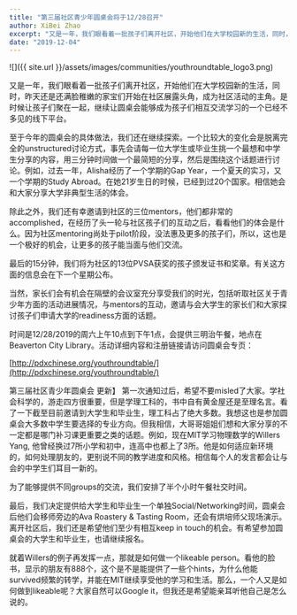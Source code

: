 ```yaml
---
title: "第三届社区青少年圆桌会将于12/28召开"
author: XiBei Zhao
excerpt: "又是一年，我们眼看着一批孩子们离开社区，开始他们在大学校园新的生活，同时，昨天还是还满脸稚嫩的家宝们开始在社区展露头角，成为社区活动的主角。是时候让孩子们聚在一起，继续让圆桌会能够成为孩子们相互交流学习的一个已经不多见的线下平台。"
date: "2019-12-04"
---
```


![]({{ site.url }}/assets/images/communities/youthroundtable_logo3.png)

又是一年，我们眼看着一批孩子们离开社区，开始他们在大学校园新的生活，同时，昨天还是还满脸稚嫩的家宝们开始在社区展露头角，成为社区活动的主角。是时候让孩子们聚在一起，继续让圆桌会能够成为孩子们相互交流学习的一个已经不多见的线下平台。

至于今年的圆桌会的具体做法，我们还在继续探索。一个比较大的变化会是脱离完全的unstructured讨论方式，事先会请每一位大学生或毕业生挑一个最想和中学生分享的内容，用三分钟时间做一个最简短的分享，然后是围绕这个话题进行讨论。例如，过去一年，Alisha经历了一个学期的Gap Year，一个夏天的实习，又一个学期的Study Abroad。在她21岁生日的时候，已经到过20个国家。相信她会和大家分享大学非典型生活的体会。

除此之外，我们还有幸邀请到社区的三位mentors，他们都非常的accomplished，在经历了头一轮与社区孩子们的互动之后，看看他们的体会是什么。因为社区mentoring尚处于pilot阶段，没法惠及更多的孩子们，所以，这也是一个极好的机会，让更多的孩子能当面与他们交流。

最后的15分钟，我们将为社区的13位PVSA获奖的孩子颁发证书和奖章。有关这方面的信息会在下一个星期公布。

当然，家长们会有机会在隔壁的会议室充分享受我们的时光，包括听取社区关于青少年方面的活动进展情况，与mentors的互动，邀请与会大学生的家长们和大家探讨孩子们申请大学的readiness方面的话题。

时间是12/28/2019的周六上午10点到下午1点，会提供三明治午餐，地点在Beaverton City Library。活动详细内容和注册链接请访问圆桌会专页：

[http://pdxchinese.org/youthroundtable/](http://pdxchinese.org/youthroundtable/)

第三届社区青少年圆桌会 更新】 第一次通知过后，希望不要misled了大家。学社会科学的，游走四方很重要，但是学理工科的，书中自有黄金屋还是至理名言。看了一下截至目前邀请到大学生和毕业生，理工科占了绝大多数。我想这也是参加圆桌会大多数中学生要选择的专业方向。但我相信，大哥哥姐姐们想和大家分享的不一定都是哪门补习课更重要之类的话题。例如，现在MIT学习物理数学的Willers Yang, 他曾经换过7所小学和初中，连高中也都上了3所。他是如何适应新环境的，如何处理朋友的，更别说不同的教学进度和风格。相信每个人的发言都会让与会的中学生们耳目一新的。

为了能够提供不同groups的交流，我们安排了半个小时午餐社交时间。

最后，我们决定提供给大学生和毕业生一个单独Social/Networking时间，圆桌会后他们会移师旁边的Ava Roastery & Tasting Room，还会有烘培师父现场演示。离开社区后，我们还是希望他们至少有相互keep in touch的机会。有希望参加圆桌会的大学生和毕业生，也请继续报名。

就着Willers的例子再发挥一点，那就是如何做一个likeable person。看他的脸书，显示的朋友有888个，这个是不是能提供了一些个hints，为什么他能survived频繁的转学，并能在MIT继续享受他的学习和生活。那么，一个人又是如何做到likeable呢？大家自然可以Google it，但我还是希望能亲耳听他自己是怎么说的。
